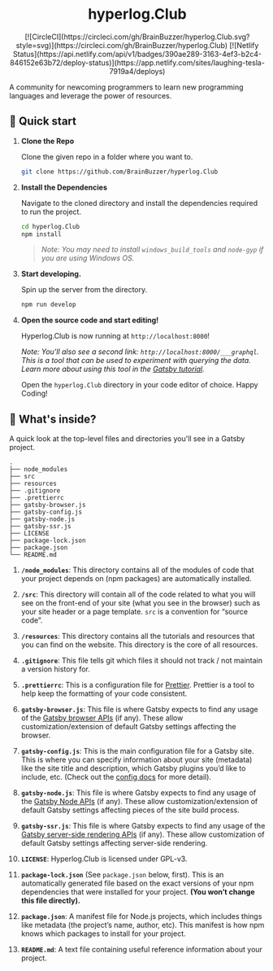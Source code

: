 <h1 align="center">
  hyperlog.Club
</h1>

<div align="center">
[![CircleCI](https://circleci.com/gh/BrainBuzzer/hyperlog.Club.svg?style=svg)](https://circleci.com/gh/BrainBuzzer/hyperlog.Club)
[![Netlify Status](https://api.netlify.com/api/v1/badges/390ae289-3163-4ef3-b2c4-846152e63b72/deploy-status)](https://app.netlify.com/sites/laughing-tesla-7919a4/deploys)
</div>

A community for newcoming programmers to learn new programming languages and leverage the power of resources.

## 🚀 Quick start

1.  **Clone the Repo**

    Clone the given repo in a folder where you want to.

    ```sh
    git clone https://github.com/BrainBuzzer/hyperlog.Club
    ```

1.  **Install the Dependencies**

    Navigate to the cloned directory and install the dependencies required to run the project.

    ```sh
    cd hyperlog.Club
    npm install
    ```

    > _Note: You may need to install `windows_build_tools` and `node-gyp` if you are using Windows OS._

1.  **Start developing.**

    Spin up the server from the directory.

    ```sh
    npm run develop
    ```

1.  **Open the source code and start editing!**

    Hyperlog.Club is now running at `http://localhost:8000`!

    _Note: You'll also see a second link: _`http://localhost:8000/___graphql`_. This is a tool that can be used to experiment with querying the data. Learn more about using this tool in the [Gatsby tutorial](https://www.gatsbyjs.org/tutorial/part-five/#introducing-graphiql)._

    Open the `hyperlog.Club` directory in your code editor of choice. Happy Coding!

## 🧐 What's inside?

A quick look at the top-level files and directories you'll see in a Gatsby project.

    .
    ├── node_modules
    ├── src
    ├── resources
    ├── .gitignore
    ├── .prettierrc
    ├── gatsby-browser.js
    ├── gatsby-config.js
    ├── gatsby-node.js
    ├── gatsby-ssr.js
    ├── LICENSE
    ├── package-lock.json
    ├── package.json
    └── README.md

1.  **`/node_modules`**: This directory contains all of the modules of code that your project depends on (npm packages) are automatically installed.

2.  **`/src`**: This directory will contain all of the code related to what you will see on the front-end of your site (what you see in the browser) such as your site header or a page template. `src` is a convention for “source code”.

2.  **`/resources`**: This directory contains all the tutorials and resources that you can find on the website. This directory is the core of all resources.

3.  **`.gitignore`**: This file tells git which files it should not track / not maintain a version history for.

4.  **`.prettierrc`**: This is a configuration file for [Prettier](https://prettier.io/). Prettier is a tool to help keep the formatting of your code consistent.

5.  **`gatsby-browser.js`**: This file is where Gatsby expects to find any usage of the [Gatsby browser APIs](https://www.gatsbyjs.org/docs/browser-apis/) (if any). These allow customization/extension of default Gatsby settings affecting the browser.

6.  **`gatsby-config.js`**: This is the main configuration file for a Gatsby site. This is where you can specify information about your site (metadata) like the site title and description, which Gatsby plugins you’d like to include, etc. (Check out the [config docs](https://www.gatsbyjs.org/docs/gatsby-config/) for more detail).

7.  **`gatsby-node.js`**: This file is where Gatsby expects to find any usage of the [Gatsby Node APIs](https://www.gatsbyjs.org/docs/node-apis/) (if any). These allow customization/extension of default Gatsby settings affecting pieces of the site build process.

8.  **`gatsby-ssr.js`**: This file is where Gatsby expects to find any usage of the [Gatsby server-side rendering APIs](https://www.gatsbyjs.org/docs/ssr-apis/) (if any). These allow customization of default Gatsby settings affecting server-side rendering.

9.  **`LICENSE`**: Hyperlog.Club is licensed under GPL-v3.

10. **`package-lock.json`** (See `package.json` below, first). This is an automatically generated file based on the exact versions of your npm dependencies that were installed for your project. **(You won’t change this file directly).**

11. **`package.json`**: A manifest file for Node.js projects, which includes things like metadata (the project’s name, author, etc). This manifest is how npm knows which packages to install for your project.

12. **`README.md`**: A text file containing useful reference information about your project.
